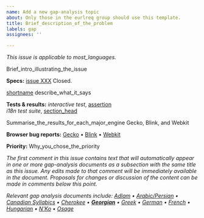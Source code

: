 ```yaml
---
name: Add a new gap-analysis topic
about: Only those in the eurlreq group should use this template.
title: Brief_description_of_the_problem
labels: gap
assignees: ''

---
```


<i class="meta">This issue is applicable to most_languages.</i>

Brief_intro_illustrating_the_issue


<b class="subhead">Specs:</b>
[issue XXX](url) Closed.

[shortname](url_to_section) describe_what_it_says


<b class="subhead">Tests & results:</b>
<i>interactive test</i>, [assertion](url)<br>
<i>i18n test suite</i>, [section_head](url)

Summarise_the_results_for_each_major_engine
<span class="pass">Gecko</span>, <span class="partial">Blink</span>, and <span class="fail">Webkit</span>


<b class="subhead">Browser bug reports:</b>
[Gecko](url) • [Blink](url) • [Webkit](url)


<b class="subhead">Priority:</b>
Why_you_chose_the_priority

_The first comment in this issue contains text that will automatically appear in one or more gap-analysis documents as a subsection with the same title as this issue. Any edits made to that comment will be immediately available in the document. Proposals for changes or discussion of the content can be made in comments below this point._

_Relevant gap analysis documents include:_
_[Adlam](https://w3c.github.io/afrlreq/gap-analysis/adlm-gap#issue11_vertical_text) • [Arabic/Persian](https://w3c.github.io/alreq/gap-analysis/#issue242_vertical_text) • [Canadian Syllabics](https://w3c.github.io/amlreq/gap-analysis/iu-cr-gap#issue5_vertical_text) • [Cherokee](https://w3c.github.io/amlreq/gap-analysis/chr-gap#issue5_vertical_text) • [**Georgian**](https://w3c.github.io/eurlreq/gap-analysis/geor-gap#issue11_vertical_text) • [Greek](https://w3c.github.io/eurlreq/gap-analysis/grek-gap#issue11_vertical_text) • [German](https://w3c.github.io/eurlreq/gap-analysis/latn-de-gap#issue11_vertical_text) • [French](https://w3c.github.io/eurlreq/gap-analysis/latn-fr-gap#issue11_vertical_text) • [Hungarian](https://w3c.github.io/eurlreq/gap-analysis/latn-nl-gap#issue11_vertical_text) • [N'Ko](https://w3c.github.io/afrlreq/gap-analysis/nkoo-gap#issue11_vertical_text) • [Osage](https://w3c.github.io/amlreq/gap-analysis/osge-osa-gap#issue5_vertical_text)_
